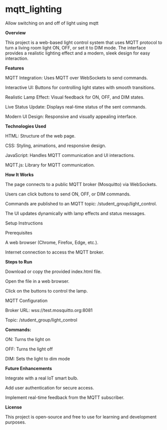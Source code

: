 # mqtt_lighting
Allow switching on and off of light using mqtt

**Overview**

This project is a web-based light control system that uses MQTT protocol to turn a living room light ON, OFF, or set it to DIM mode. The interface provides a realistic lighting effect and a modern, sleek design for easy interaction.

**Features**

MQTT Integration: Uses MQTT over WebSockets to send commands.

Interactive UI: Buttons for controlling light states with smooth transitions.

Realistic Lamp Effect: Visual feedback for ON, OFF, and DIM states.

Live Status Update: Displays real-time status of the sent commands.

Modern UI Design: Responsive and visually appealing interface.

**Technologies Used**

HTML: Structure of the web page.

CSS: Styling, animations, and responsive design.

JavaScript: Handles MQTT communication and UI interactions.

MQTT.js: Library for MQTT communication.

**How It Works**

The page connects to a public MQTT broker (Mosquitto) via WebSockets.

Users can click buttons to send ON, OFF, or DIM commands.

Commands are published to an MQTT topic: /student_group/light_control.

The UI updates dynamically with lamp effects and status messages.

Setup Instructions

Prerequisites

A web browser (Chrome, Firefox, Edge, etc.).

Internet connection to access the MQTT broker.

**Steps to Run**

Download or copy the provided index.html file.

Open the file in a web browser.

Click on the buttons to control the lamp.

MQTT Configuration

Broker URL: wss://test.mosquitto.org:8081

Topic: /student_group/light_control

**Commands:**

ON: Turns the light on

OFF: Turns the light off

DIM: Sets the light to dim mode

**Future Enhancements**

Integrate with a real IoT smart bulb.

Add user authentication for secure access.

Implement real-time feedback from the MQTT subscriber.

**License**

This project is open-source and free to use for learning and development purposes.
